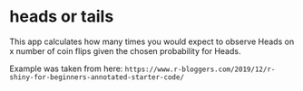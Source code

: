 # heads or tails

This app calculates how many times you would expect to observe Heads on x number of coin flips given the chosen probability for Heads.

Example was taken from here: `https://www.r-bloggers.com/2019/12/r-shiny-for-beginners-annotated-starter-code/`
